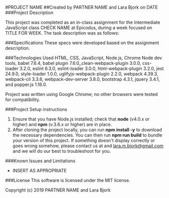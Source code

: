 #PROJECT NAME
##Created by PARTNER NAME and Lara Bjork on DATE
###Project Description

This project was completed as an in-class assignment for the Intermediate JavaScript class CHECK NAME at Epicodus, during a week focused on TITLE FOR WEEK. The task description was as follows:


###Specifications
These specs were developed based on the assignment description.


###Technologies Used
HTML, CSS, JavaScript, Node.js, Chrome Node dev tools, babel 7.6.4, babel plugin 7.6.0,,clean-webpack-plugin 3.0.0, css-loader 3.2.0, eslint 6.3.0, eslint-loader 3.0.0, html-webpack-plugin 3.2.0, jest 24.9.0, style-loader 1.0.0, uglifyjs-webpack-plugin 2.2.0, webpack 4.39.3, webpack-cli 3.3.8, webpack-dev-server 3.8.0, bootstrap 4.3.1, jquery 3.4.1, and popper.js 1.16.0.

Project was written using Google Chrome; no other browsers were tested for compatibility.

###Project Setup instructions
1. Ensure that you have Node.js installed; check that **node** (v4.0.x or higher) and **npm** (v.3.6.x or higher) are in place.
2. After cloning the project locally, you can run **npm install -y** to download the necessary dependencies. You can then run **npm run build** to bundle your version of this project. If something doesn't display correctly or goes wrong somehow, please contact us at <PARTNER NAME> and <lara.m.bjork@gmail.com> and we will do our best to troubleshoot for you.

###Known Issues and Limitations
* INSERT AS APPROPRIATE

###License
This software is licensed under the MIT license.

Copyright (c) 2019 PARTNER NAME  and Lara Bjork
